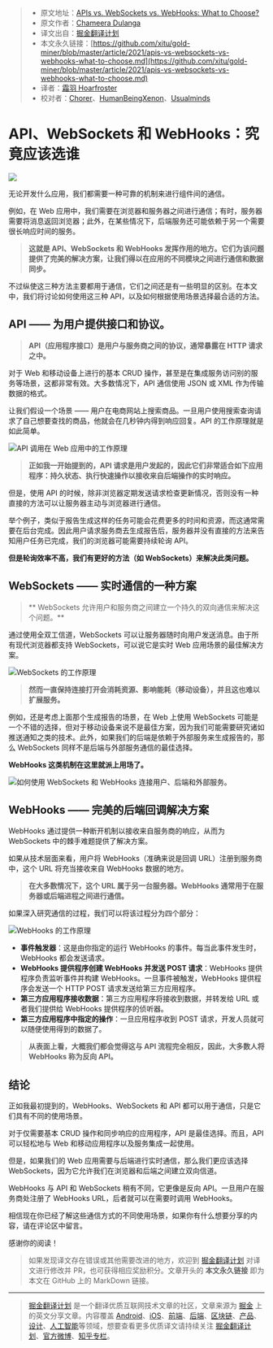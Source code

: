 > * 原文地址：[APIs vs. WebSockets vs. WebHooks: What to Choose?](https://blog.bitsrc.io/apis-vs-websockets-vs-webhooks-what-to-choose-5942b73aeb9b)
> * 原文作者：[Chameera Dulanga](https://medium.com/@chameeradulanga)
> * 译文出自：[掘金翻译计划](https://github.com/xitu/gold-miner)
> * 本文永久链接：[https://github.com/xitu/gold-miner/blob/master/article/2021/apis-vs-websockets-vs-webhooks-what-to-choose.md](https://github.com/xitu/gold-miner/blob/master/article/2021/apis-vs-websockets-vs-webhooks-what-to-choose.md)
> * 译者：[霜羽 Hoarfroster](https://github.com/PassionPenguin)
> * 校对者：[Chorer](https://github.com/Chorer)、[HumanBeingXenon](https://github.com/HumanBeingXenon)、[Usualminds](https://github.com/Usualminds)

# API、WebSockets 和 WebHooks：究竟应该选谁

![](https://cdn-images-1.medium.com/max/5760/1*k3Etz0QztOVwxIMYg1Tatw.jpeg)

无论开发什么应用，我们都需要一种可靠的机制来进行组件间的通信。

例如，在 Web 应用中，我们需要在浏览器和服务器之间进行通信；有时，服务器需要将消息返回浏览器；此外，在某些情况下，后端服务还可能依赖于另一个需要很长响应时间的服务。

> **这就是 API、WebSockets 和 WebHooks 发挥作用的地方。它们为该问题提供了完美的解决方案，让我们得以在应用的不同模块之间进行通信和数据同步。**

不过纵使这三种方法主要都用于通信，它们之间还是有一些明显的区别。在本文中，我们将讨论如何使用这三种 API，以及如何根据使用场景选择最合适的方法。

## API —— 为用户提供接口和协议。

> **API（应用程序接口）是用户与服务商之间的协议，通常暴露在 HTTP 请求之中。**

对于 Web 和移动设备上进行的基本 CRUD 操作，甚至是在集成服务访问别的服务等场景，这都非常有效。大多数情况下，API 通信使用 JSON 或 XML 作为传输数据的格式。

让我们假设一个场景 —— 用户在电商网站上搜索商品。一旦用户使用搜索查询请求了自己想要查找的商品，他就会在几秒钟内得到响应回复。API 的工作原理就是如此简单。

![API 调用在 Web 应用中的工作原理](https://cdn-images-1.medium.com/max/2000/1*2P5Wwur2TEno1WY0lZHP3w.png)

> **正如我一开始提到的，API 请求是用户发起的，因此它们非常适合如下应用程序：持久状态、执行快速操作以接收来自后端操作的实时响应。**

但是，使用 API 的时候，除非浏览器定期发送请求检查更新情况，否则没有一种直接的方法可以让服务器主动与浏览器进行通信。

举个例子，类似于报告生成这样的任务可能会花费更多的时间和资源，而这通常需要在后台完成。因此用户请求服务商去生成报告后，服务器并没有直接的方法来告知用户任务已完成，我们的浏览器可能需要持续轮询 API。

**但是轮询效率不高，我们有更好的方法（如 WebSockets）来解决此类问题。**

## WebSockets —— 实时通信的一种方案

> ** WebSockets 允许用户和服务商之间建立一个持久的双向通信来解决这个问题。**

通过使用全双工信道，WebSockets 可以让服务器随时向用户发送消息。由于所有现代浏览器都支持 WebSockets，可以说它是实时 Web 应用场景的最佳解决方案。

![WebSockets 的工作原理](https://cdn-images-1.medium.com/max/2690/1*6pyJqsMadK3ItpzWa3qdSA.png)

> **然而一直保持连接打开会消耗资源、影响能耗（移动设备），并且这也难以扩展服务。**

例如，还是考虑上面那个生成报告的场景，在 Web 上使用 WebSockets 可能是一个不错的选择，但对于移动设备来说不是最佳方案，因为我们可能需要研究诸如推送通知之类的技术。此外，如果我们的后端是依赖于外部服务来生成报告的，那么 WebSockets 同样不是后端与外部服务通信的最佳选择。

**WebHooks 这类机制在这里就派上用场了。**

![如何使用 WebSockets 和 WebHooks 连接用户、后端和外部服务。](Https://cdn-images-1.medium.com/max/2006/1*vhbQNBBr2Lmzz2QBa5KYkQ.png)

## WebHooks —— 完美的后端回调解决方案

WebHooks 通过提供一种断开机制以接收来自服务商的响应，从而为 WebSockets 中的棘手难题提供了解决方案。

如果从技术层面来看，用户将 WebHooks（准确来说是回调 URL）注册到服务商中，这个 URL 将充当接收来自 WebHooks 数据的地方。

> **在大多数情况下，这个 URL 属于另一台服务器。WebHooks 通常用于在服务器或后端进程之间进行通信。**

如果深入研究通信的过程，我们可以将该过程分为四个部分：

![WebHooks 的工作原理](https://cdn-images-1.medium.com/max/3000/1*2BYW_05KftDQ4U3XVrXQOA.png)

* **事件触发器**：这是由你指定的运行 WebHooks 的事件。每当此事件发生时，WebHooks 都会发送请求。
* **WebHooks 提供程序创建 WebHooks 并发送 POST 请求**：WebHooks 提供程序负责监听事件并构建 WebHooks。一旦事件被触发，WebHooks 提供程序会发送一个 HTTP POST 请求发送给第三方应用程序。
* **第三方应用程序接收数据**：第三方应用程序将接收到数据，并转发给 URL 或者我们提供给 WebHooks 提供程序的侦听器。
* **第三方应用程序中指定的操作**：一旦应用程序收到 POST 请求，开发人员就可以随便使用得到的数据了。

> **从表面上看，大概我们都会觉得这与 API 流程完全相反，因此，大多数人将 WebHooks 称为反向 API。**

## 结论

正如我最初提到的，WebHooks、WebSockets 和 API 都可以用于通信，只是它们具有不同的使用场景。

对于仅需要基本 CRUD 操作和同步响应的应用程序，API 是最佳选择。而且，API 可以轻松地与 Web 和移动应用程序以及服务集成一起使用。

但是，如果我们的 Web 应用需要与后端进行实时通信，那么我们更应该选择 WebSockets，因为它允许我们在浏览器和后端之间建立双向信道。

WebHooks 与 API 和 WebSockets 稍有不同，它更像是反向 API。一旦用户在服务商处注册了 WebHooks URL，后者就可以在需要时调用 WebHooks。

相信现在你已经了解这些通信方式的不同使用场景，如果你有什么想要分享的内容，请在评论区中留言。

感谢你的阅读！

> 如果发现译文存在错误或其他需要改进的地方，欢迎到 [掘金翻译计划](https://github.com/xitu/gold-miner) 对译文进行修改并 PR，也可获得相应奖励积分。文章开头的 **本文永久链接** 即为本文在 GitHub 上的 MarkDown 链接。

---

> [掘金翻译计划](https://github.com/xitu/gold-miner) 是一个翻译优质互联网技术文章的社区，文章来源为 [掘金](https://juejin.im) 上的英文分享文章。内容覆盖 [Android](https://github.com/xitu/gold-miner#android)、[iOS](https://github.com/xitu/gold-miner#ios)、[前端](https://github.com/xitu/gold-miner#前端)、[后端](https://github.com/xitu/gold-miner#后端)、[区块链](https://github.com/xitu/gold-miner#区块链)、[产品](https://github.com/xitu/gold-miner#产品)、[设计](https://github.com/xitu/gold-miner#设计)、[人工智能](https://github.com/xitu/gold-miner#人工智能)等领域，想要查看更多优质译文请持续关注 [掘金翻译计划](https://github.com/xitu/gold-miner)、[官方微博](http://weibo.com/juejinfanyi)、[知乎专栏](https://zhuanlan.zhihu.com/juejinfanyi)。
